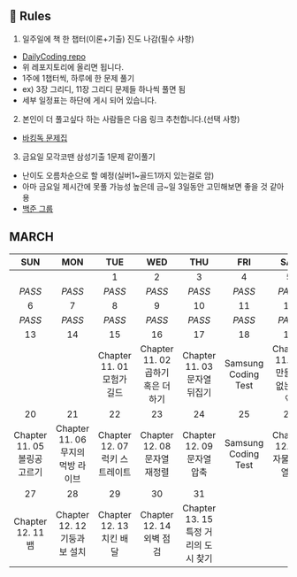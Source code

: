 ## 📌 Rules
1. 일주일에 책 한 챕터(이론+기출) 진도 나감(필수 사항)
  - [DailyCoding repo](https://github.com/ALGO-LEARN/DailyCoding)
  - 위 레포지토리에 올리면 됩니다.
  - 1주에 1챕터씩, 하루에 한 문제 풀기
  - ex) 3장 그리디, 11장 그리디 문제들 하나씩 풀면 됨
  - 세부 일정표는 하단에 게시 되어 있습니다.
2. 본인이 더 풀고싶다 하는 사람들은 다음 링크 추천합니다.(선택 사항)
  - [바킹독 문제집](https://github.com/encrypted-def/basic-algo-lecture/blob/master/workbook.md)
3. 금요일 모각코땐 삼성기출 1문제 같이풀기
  - 난이도 오름차순으로 할 예정(실버1~골드1까지 있는걸로 암)
  - 아마 금요일 제시간에 못풀 가능성 높은데 금~일 3일동안 고민해보면 좋을 것 같아용
  - [백준 그룹](https://www.acmicpc.net/group/14173)

## MARCH

|SUN    |MON    |TUE    |WED    |THU    |FRI    |SAT    |
|:-----:|:-----:|:-----:|:-----:|:-----:|:-----:|:-----:|
|       |       |1      |2      |3      |4      |5      |
|*PASS* |*PASS* |*PASS* |*PASS* |*PASS* |*PASS* |*PASS* |
|6      |7      |8      |9      |10     |11     |12     |
|*PASS* |*PASS* |*PASS* |*PASS* |*PASS* |*PASS* |*PASS* |
|13     |14     |15     |16     |17     |18     |19     |
|       |       |Chapter 11. 01 모험가 길드|Chapter 11. 02 곱하기 혹은 더하기|Chapter 11. 03 문자열 뒤집기|Samsung Coding Test|Chapter 11. 04 만들 수 없는 금액|
|20     |21     |22     |23     |24     |25     |26     |
|Chapter 11. 05 볼링공 고르기|Chapter 11. 06 무지의 먹방 라이브|Chapter 12. 07 럭키 스트레이트|Chapter 12. 08 문자열 재정렬|Chapter 12. 09 문자열 압축|Samsung Coding Test|Chapter 12. 10 자물쇠와 열쇠|
|27     |28     |29     |30     |31     |       |       |
|Chapter 12. 11 뱀|Chapter 12. 12 기둥과 보 설치|Chapter 12. 13 치킨 배달|Chapter 12. 14 외벽 점검|Chapter 13. 15 특정 거리의 도시 찾기|||
